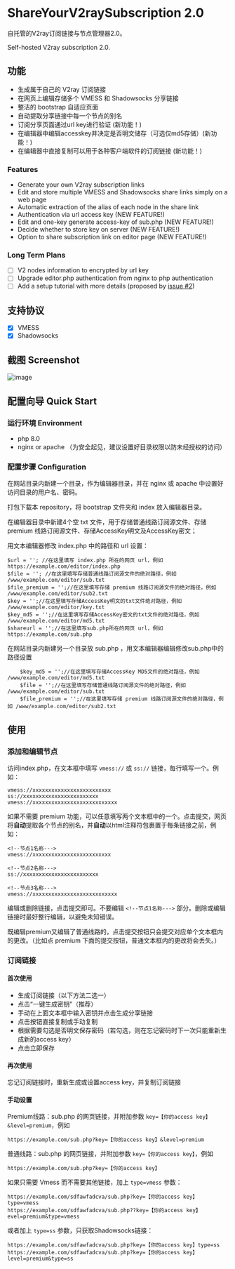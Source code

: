 # ShareYourV2raySubscription 2.0

自托管的V2ray订阅链接与节点管理器2.0。

Self-hosted V2ray subscription 2.0.

## 功能  

- 生成属于自己的 V2ray 订阅链接 
- 在网页上编辑存储多个 VMESS 和 Shadowsocks 分享链接
- 整洁的 bootstrap 自适应页面 
- 自动提取分享链接中每一个节点的别名
- 订阅分享页面通过url key进行验证 (新功能！)
- 在编辑器中编辑accesskey并决定是否明文储存（可选仅md5存储）(新功能！)
- 在编辑器中直接复制可以用于各种客户端软件的订阅链接 (新功能！)

### Features
- Generate your own V2ray subscription links
- Edit and store multiple VMESS and Shadowsocks share links simply on a web page
- Automatic extraction of the alias of each node in the share link
- Authentication via url access key (NEW FEATURE!)
- Edit and one-key generate access-key of sub.php (NEW FEATURE!)
- Decide whether to store key on server (NEW FEATURE!)
- Option to share subscription link on editor page (NEW FEATURE!)


### Long Term Plans

- [ ] V2 nodes information to encrypted by url key
- [ ] Upgrade editor.php authentication from nginx to php authentication
- [ ] Add a setup tutorial with more details (proposed by [issue #2](https://github.com/rickylsr/ShareYourV2raySubscription/issues/2))

## 支持协议

- [x] VMESS
- [x] Shadowsocks

## 截图 Screenshot

![image](https://github.com/rickylsr/ShareYourV2raySubscription/blob/main/SYVS.2.0.png)


## 配置向导 Quick Start

### 运行环境 Environment

- php 8.0
- nginx or apache （为安全起见，建议设置好目录权限以防未经授权的访问）

### 配置步骤 Configuration

在网站目录内新建一个目录，作为编辑器目录，并在 nginx 或 apache 中设置好访问目录的用户名、密码。

打包下载本 repository，将 bootstrap 文件夹和 index 放入编辑器目录。

在编辑器目录中新建4个空 txt 文件，用于存储普通线路订阅源文件、存储 premium 线路订阅源文件、存储AccessKey明文及AccessKey密文；

用文本编辑器修改 index.php 中的路径和 url 设置：

```
$url = ''; //在这里填写 index.php 所在的网页 url，例如 https://example.com/editor/index.php
$file = ''; //在这里填写存储普通线路订阅源文件的绝对路径，例如 /www/example.com/editor/sub.txt
$file_premium = '';//在这里填写存储 premium 线路订阅源文件的绝对路径，例如 /www/example.com/editor/sub2.txt
$key = '';//在这里填写存储AccessKey明文的txt文件绝对路径，例如 /www/example.com/editor/key.txt
$key_md5 = '';//在这里填写存储AccessKey密文的txt文件的绝对路径，例如 /www/example.com/editor/md5.txt
$shareurl = '';//在这里填写sub.php所在的网页 url，例如 https://example.com/sub.php
```

在网站目录内新建另一个目录放 sub.php ，用文本编辑器编辑修改sub.php中的路径设置


```
    $key_md5 = '';//在这里填写存储AccessKey MD5文件的绝对路径，例如 /www/example.com/editor/md5.txt
    $file = '';//在这里填写存储普通线路订阅源文件的绝对路径，例如 /www/example.com/editor/sub.txt
    $file_premium = '';//在这里填写存储 premium 线路订阅源文件的绝对路径，例如 /www/example.com/editor/sub2.txt
```

## 使用

### 添加和编辑节点

访问index.php，在文本框中填写 `vmess://` 或 `ss://` 链接，每行填写一个。例如：

```
vmess://xxxxxxxxxxxxxxxxxxxxxxxxx
ss://xxxxxxxxxxxxxxxxxxxxxxxx
vmess://xxxxxxxxxxxxxxxxxxxxxxxxxxx
```

如果不需要 premium 功能，可以任意填写两个文本框中的一个。点击提交，网页将**自动**提取各个节点的别名，并**自动**以html注释符包裹置于每条链接之前，例如：

```
<!--节点1名称--->
vmess://xxxxxxxxxxxxxxxxxxxxxxxxx

<!--节点2名称--->
ss://xxxxxxxxxxxxxxxxxxxxxxxx

<!--节点3名称--->
vmess://xxxxxxxxxxxxxxxxxxxxxxxxxxx
```

编辑或删除链接，点击提交即可。不要编辑 ```<!--节点1名称--->``` 部分。删除或编辑链接时最好整行编辑，以避免未知错误。

既编辑premium又编辑了普通线路的，点击提交按钮只会提交对应单个文本框内的更改。（比如点 premium 下面的提交按钮，普通文本框内的更改将会丢失。）

### 订阅链接

#### 首次使用

- 生成订阅链接（以下方法二选一）
-   点击“一键生成密钥”（推荐）
-   手动在上面文本框中输入密钥并点击生成分享链接
- 点击按钮直接复制或手动复制
- 根据需要勾选是否明文保存密码（若勾选，则在忘记密码时下一次只能重新生成新的access key）
- 点击立即保存

#### 再次使用

忘记订阅链接时，重新生成或设置access key，并复制订阅链接

#### 手动设置

Premium线路：sub.php 的网页链接，并附加参数 `key=【你的access key】&level=premium`，例如
```
https://example.com/sub.php?key=【你的access key】&level=premium
```

普通线路：sub.php 的网页链接，并附加参数 `key=【你的access key】`，例如
```
https://example.com/sub.php?key=【你的access key】
```

如果只需要 Vmess 而不需要其他链接，加上 `type=vmess` 参数：
```
https://example.com/sdfawfadcva/sub.php?key=【你的access key】type=vmess
https://example.com/sdfawfadcva/sub.php??key=【你的access key】evel=premium&type=vmess
```
或者加上 `type=ss` 参数，只获取Shadowsocks链接：
```
https://example.com/sdfawfadcva/sub.php?key=【你的access key】type=ss
https://example.com/sdfawfadcva/sub.php?key=【你的access key】level=premium&type=ss
```
